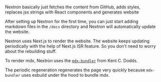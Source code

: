 Nextron basically just fetches the content from GitHub, adds styles, replaces jsx strings with React components and generates website

After setting up Nextron for the first time, you can just start adding markdown files in the `/docs` directory and Nextron will automatically update the website.

Nextron uses Next.js to render the website. The website keeps updating periodically with the help of Next.js <Tooltip content="Incremental Static Regeneration">ISR</Tooltip> feature. So you don't need to worry about the rebuilding stuff.

To render mdx, Nextron uses the [`mdx-bundler`](https://github.com/kentcdodds/mdx-bundler) from Kent C. Dodds.

The periodic regeneration regenerates the page very quickly because `mdx-bundler` uses esbuild under the hood to bundle mdx.
